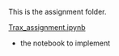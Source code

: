 This is the assignment folder.

[Trax_assignment.ipynb](Trax_assignment.ipynb)
- the notebook to implement

